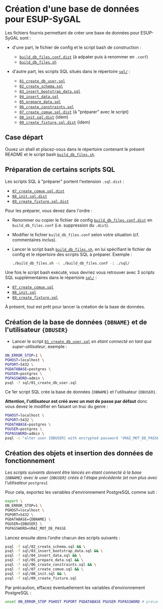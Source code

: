 Création d'une base de données pour ESUP-SyGAL
==============================================

Les fichiers fournis permettant de créer une base de données pour ESUP-SyGAL sont :

- d'une part, le fichier de config et le script bash de construction :
    - [`build_db_files.conf.dist`](build_db_files.conf.dist) (à adpater puis à renommer en `.conf`)
    - [`build_db_files.sh`](build_db_files.sh)
    
- d'autre part, les scripts SQL situés dans le répertoire [`sql/`](sql) :
    - [`01_create_db_user.sql`](sql/01_create_db_user.sql)
    - [`02_create_schema.sql`](sql/02_create_schema.sql)
    - [`03_insert_bootstrap_data.sql`](sql/03_insert_bootstrap_data.sql)
    - [`04_insert_data.sql`](sql/04_insert_data.sql)
    - [`05_prepare_data.sql`](sql/05_prepare_data.sql)
    - [`06_create_constraints.sql`](sql/06_create_constraints.sql)
    - [`07_create_comue.sql.dist`](sql/07_create_comue.sql.dist) (à "préparer" avec le script) 
    - [`08_init.sql.dist`](sql/08_init.sql.dist) (idem)
    - [`09_create_fixture.sql.dist`](sql/09_create_fixture.sql.dist) (idem)
    

## Case départ

Ouvez un shell et placez-vous dans le répertoire contenant le présent README et le script bash 
[`build_db_files.sh`](build_db_files.sh).


## Préparation de certains scripts SQL

Les scripts SQL à "préparer" portent l'extension `.sql.dist` :
  - [`07_create_comue.sql.dist`](sql/07_create_comue.sql.dist)
  - [`08_init.sql.dist`](sql/08_init.sql.dist)
  - [`09_create_fixture.sql.dist`](sql/09_create_fixture.sql.dist)

Pour les préparer, vous devez dans l'ordre :

- Renommer ou copier le fichier de config [`build_db_files.conf.dist`](build_db_files.conf.dist) en
  `build_db_files.conf` (i.e. suppression du `.dist`).

- Modifier le fichier `build_db_files.conf` selon votre situation (cf. commentaires inclus).
   
- Lancer le script bash [`build_db_files.sh`](build_db_files.sh), en lui spécifiant le fichier de config
   et le répertoire des scripts SQL à préparer. 
   Exemple :
    ```bash
    ./build_db_files.sh -c ./build_db_files.conf -i ./sql/
    ```

Une fois le script bash exécuté, vous devriez vous retrouver avec 3 scripts SQL supplémentaires dans le répertoire 
[`sql/`](sql) :
  - [`07_create_comue.sql`](sql/07_create_comue.sql)
  - [`08_init.sql`](sql/08_init.sql)
  - [`09_create_fixture.sql`](sql/09_create_fixture.sql)

À présent, tout est prêt pour lancer la création de la base de données.


## Création de la base de données `{DBNAME}` et de l'utilisateur `{DBUSER}`

- Lancer le script [`01_create_db_user.sql`](sql/01_create_db_user.sql) *en étant connecté en tant que 
  super-utilisateur*, exemple :

```bash
ON_ERROR_STOP=1 \
PGHOST=localhost \
PGPORT=5432 \
PGDATABASE=postgres \
PGUSER=postgres \
PGPASSWORD=admin \
psql -f sql/01_create_db_user.sql
```

Ce 1er script SQL crée la base de données `{DBNAME}` et l'utilisateur `{DBUSER}`. 

**Attention, l'utilisateur est créé avec un mot de passe par défaut** donc vous devez le modifier en faisant un 
truc du genre :
```bash
PGHOST=localhost \
PGPORT=5432 \
PGDATABASE=postgres \
PGUSER=postgres \
PGPASSWORD=admin \
psql -c "alter user {DBUSER} with encrypted password 'VRAI_MOT_DE_PASSE'"
```


## Création des objets et insertion des données de fonctionnement

*Les scripts suivants doivent être lancés en étant connecté à la base `{DBNAME}` avec le user `{DBUSER}`
créés à l'étape précédente (et non plus avec l'utilisateur `postgres`).*

Pour cela, exportez les variables d'environnement PostgreSQL comme suit :
```bash
export \
ON_ERROR_STOP=1 \
PGHOST=localhost \
PGPORT=5432 \
PGDATABASE={DBNAME} \
PGUSER={DBUSER} \
PGPASSWORD=VRAI_MOT_DE_PASSE
```

Lancez ensuite *dans l'ordre* chacun des scripts suivants :

```bash
psql -f sql/02_create_schema.sql && \
psql -f sql/03_insert_bootstrap_data.sql && \
psql -f sql/04_insert_data.sql && \
psql -f sql/05_prepare_data.sql && \
psql -f sql/06_create_constraints.sql && \
psql -f sql/07_create_comue.sql && \
psql -f sql/08_init.sql && \
psql -f sql/09_create_fixture.sql
```

Par précaution, effacez éventuellement les variables d'environnement PostgreSQL :

```bash
unset ON_ERROR_STOP PGHOST PGPORT PGDATABASE PGUSER PGPASSWORD # précaution
```
